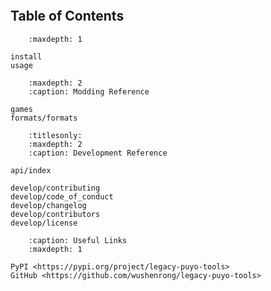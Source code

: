 ```{include} ../../README.md
```

## Table of Contents

```{toctree}
    :maxdepth: 1

install
usage
```

```{toctree}
    :maxdepth: 2
    :caption: Modding Reference

games
formats/formats
```

```{toctree}
    :titlesonly:
    :maxdepth: 2
    :caption: Development Reference

api/index

develop/contributing
develop/code_of_conduct
develop/changelog
develop/contributors
develop/license
```

```{toctree}
    :caption: Useful Links
    :maxdepth: 1

PyPI <https://pypi.org/project/legacy-puyo-tools>
GitHub <https://github.com/wushenrong/legacy-puyo-tools>
```
